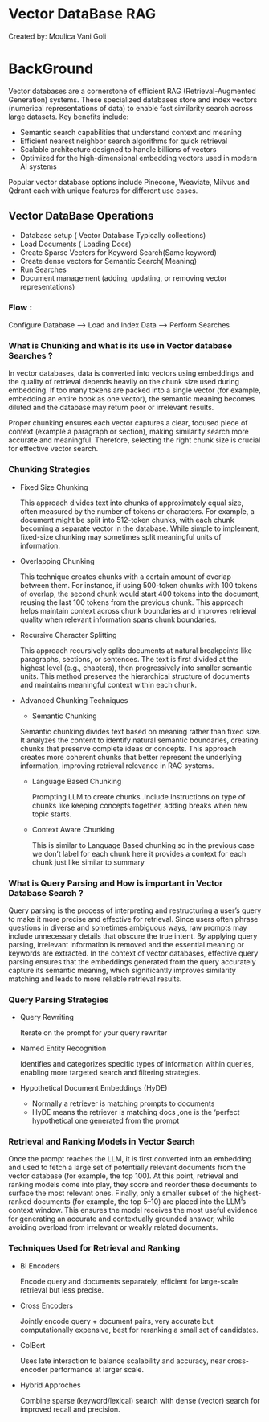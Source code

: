 # Vector DataBase RAG

Created by: Moulica Vani Goli

# BackGround

Vector databases are a cornerstone of efficient RAG (Retrieval-Augmented Generation) systems. These specialized databases store and index vectors (numerical representations of data) to enable fast similarity search across large datasets. Key benefits include:

- Semantic search capabilities that understand context and meaning
- Efficient nearest neighbor search algorithms for quick retrieval
- Scalable architecture designed to handle billions of vectors
- Optimized for the high-dimensional embedding vectors used in modern AI systems

Popular vector database options include Pinecone, Weaviate, Milvus and Qdrant each with unique features for different use cases.

## Vector DataBase Operations

- Database setup ( Vector Database Typically collections)
- Load Documents ( Loading Docs)
- Create Sparse Vectors for Keyword Search(Same keyword)
- Create dense vectors for Semantic Search( Meaning)
- Run Searches
- Document management (adding, updating, or removing vector representations)

### Flow :

Configure Database —> Load and Index Data —>  Perform Searches 

### What is Chunking and what is its use in Vector database Searches ?

In vector databases, data is converted into vectors using embeddings and the quality of retrieval depends heavily on the chunk size used during embedding. If too many tokens are packed into a single vector (for example, embedding an entire book as one vector), the semantic meaning becomes diluted and the database may return poor or irrelevant results. 

Proper chunking ensures each vector captures a clear, focused piece of context (example a paragraph or section), making similarity search more accurate and meaningful. Therefore, selecting the right chunk size is crucial for effective vector search.

### Chunking Strategies

- Fixed Size Chunking
    
    This approach divides text into chunks of approximately equal size, often measured by the number of tokens or characters. For example, a document might be split into 512-token chunks, with each chunk becoming a separate vector in the database. While simple to implement, fixed-size chunking may sometimes split meaningful units of information.
    
- Overlapping Chunking
    
    This technique creates chunks with a certain amount of overlap between them. For instance, if using 500-token chunks with 100 tokens of overlap, the second chunk would start 400 tokens into the document, reusing the last 100 tokens from the previous chunk. This approach helps maintain context across chunk boundaries and improves retrieval quality when relevant information spans chunk boundaries.
    
- Recursive Character Splitting
    
    This approach recursively splits documents at natural breakpoints like paragraphs, sections, or sentences. The text is first divided at the highest level (e.g., chapters), then progressively into smaller semantic units. This method preserves the hierarchical structure of documents and maintains meaningful context within each chunk.
    
- Advanced Chunking Techniques
    - Semantic Chunking
    
    Semantic chunking divides text based on meaning rather than fixed size. It analyzes the content to identify natural semantic boundaries, creating chunks that preserve complete ideas or concepts. This approach creates more coherent chunks that better represent the underlying information, improving retrieval relevance in RAG systems.
    
    - Language Based Chunking
        
        Prompting LLM to create chunks .Include Instructions on type of chunks like keeping concepts together, adding breaks when new topic starts.
        
    - Context Aware Chunking
        
        This is similar to Language Based chunking so in the previous case we don’t label for each chunk here it provides a context for each chunk just like similar to summary 
        
    

### What is Query Parsing and How is important in Vector Database Search ?

Query parsing is the process of interpreting and restructuring a user’s query to make it more precise and effective for retrieval. Since users often phrase questions in diverse and sometimes ambiguous ways, raw prompts may include unnecessary details that obscure the true intent. By applying query parsing, irrelevant information is removed and the essential meaning or keywords are extracted. In the context of vector databases, effective query parsing ensures that the embeddings generated from the query accurately capture its semantic meaning, which significantly improves similarity matching and leads to more reliable retrieval results.

### Query Parsing Strategies

- Query Rewriting
    
    Iterate on the prompt for your query rewriter
    
- Named Entity Recognition
    
    Identifies and categorizes specific types of information within queries, enabling more
    targeted search and filtering strategies.
    
- Hypothetical Document Embeddings (HyDE)
    - Normally a retriever is matching prompts to documents
    - HyDE means the retriever is  matching docs ,one is the ‘perfect hypothetical one generated from the prompt
    

### **Retrieval and Ranking Models in Vector Search**

Once the prompt reaches the LLM, it is first converted into an embedding and used to fetch a large set of potentially relevant documents from the vector database (for example, the top 100). At this point, retrieval and ranking models come into play, they score and reorder these documents to surface the most relevant ones. Finally, only a smaller subset of the highest-ranked documents (for example, the top 5–10) are placed into the LLM’s context window. This ensures the model receives the most useful evidence for generating an accurate and contextually grounded answer, while avoiding overload from irrelevant or weakly related documents.

### Techniques Used for Retrieval and Ranking

- Bi Encoders
    
    Encode query and documents separately, efficient for large-scale retrieval but less precise.
    
- Cross Encoders
    
    Jointly encode query + document pairs, very accurate but computationally expensive, best for reranking a small set of candidates.
    
- ColBert
    
    Uses late interaction to balance scalability and accuracy, near cross-encoder performance at larger scale.
    
- Hybrid Approches
    
    Combine sparse (keyword/lexical) search with dense (vector) search for improved recall and precision.